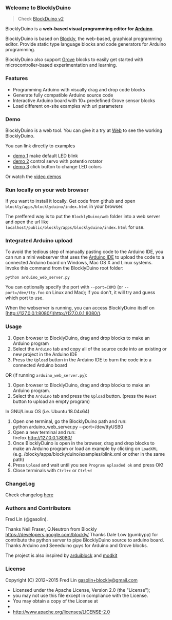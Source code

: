 ### Welcome to BlocklyDuino

> Check [BlockDuino v2](https://github.com/BlocklyDuino/BlocklyDuino-v2)

BlocklyDuino is a **web-based visual programming editor for [Arduino](http://www.arduino.cc/)**.

BlocklyDuino is based on [Blockly](https://developers.google.com/blockly/), the web-based, graphical programming editor. Provide static type language blocks and code generators for Arduino programming.

BlocklyDuino also support [Grove](http://www.seeedstudio.com/wiki/GROVE_System) blocks to easily get started with microcontroller-based experimentation and learning.

### Features

* Programming Arduino with visually drag and drop code blocks
* Generate fully compatible Arduino source code
* Interactive Arduino board with 10+ predefined Grove sensor blocks
* Load different on-site examples with url parameters

### Demo

BlocklyDuino is a web tool. You can give it a try at
[Web](http://blocklyduino.github.io/BlocklyDuino/blockly/apps/blocklyduino/) to see the working BlocklyDuino.

You can link directly to examples
* [demo 1](http://blocklyduino.github.io/BlocklyDuino/blockly/apps/blocklyduino/index.html?url=examples/blink.xml) make default LED blink
* [demo 2](http://blocklyduino.github.io/BlocklyDuino/blockly/apps/blocklyduino/index.html?url=examples/servo_potentio.xml) control servo with potentio rotator
* [demo 3](http://blocklyduino.github.io/BlocklyDuino/blockly/apps/blocklyduino/index.html?url=examples/click_color.xml) click button to change LED colors

Or watch the [video demos](http://www.youtube.com/watch?v=_swiyXcUvNY)

### Run locally on your web browser
If you want to install it locally. Get code from github and open `blockly/apps/blocklyduino/index.html` in your browser. 

The preffered way is to put the `BlocklyDuino/web` folder into a web server and open the url like `localhost/public/blockly/apps/blocklyduino/index.html` for use.

### Integrated Arduino upload
To avoid the tedious step of manually pasting code to the Arduino IDE, you can run a mini webserver that uses
the [Arduino IDE](https://www.arduino.cc/en/Main/Software) to upload the code to a connected Arduino board on Windows, Mac OS X and Linux systems.
Invoke this command from the BlocklyDuino root folder:
```
python arduino_web_server.py 
```

You can optionally specify the port with `--port=COM3` (or `--port=/dev/tty.foo` on Linux and Mac); 
if you don't, it will try and guess which port to use.

When the webserver is running, you can access BlocklyDuino itself on [http://127.0.0.1:8080/](http://127.0.0.1:8080/).

### Usage
1. Open browser to BlocklyDuino, drag and drop blocks to make an Arduino program
2. Select the `Arduino` tab and copy all of the source code into an existing or new project in the Arduino IDE
3. Press the `Upload` button in the Arduino IDE to burn the code into a connected Arduino board

OR (if running `arduino_web_server.py`):
1. Open browser to BlocklyDuino, drag and drop blocks to make an Arduino program.
2. Select the `Arduino` tab and press the `Upload` button. (press the `Reset` button to upload an empty program)

In GNU/Linux OS (i.e. Ubuntu 18.04x64) 
1. Open one terminal, go the BlocklyDuino path and run:   
python arduino_web_server.py --port=/dev/ttyUSB0   
2. Open a new terminal and run:   
firefox http://127.0.0.1:8080/ 
3. Once BlocklyDuino is open in the browser, drag and drop blocks to make an Arduino program or 
load an example by clicking on `LoadXML` (e.g. /blocky/apps/blockyduino/examples/blink.xml or other in the same path)
4. Press `Upload` and wait until you see `Program uploaded ok` and press OK!
5. Close terminals with `Ctrl+c` or `Ctrl+d`

### ChangeLog

Check changelog [here](https://github.com/BlocklyDuino/BlocklyDuino/blob/master/CHANGELOG.txt)

### Authors and Contributors
Fred Lin (@gasolin).

Thanks Neil Fraser, Q.Neutron from Blockly https://developers.google.com/blockly/
Thanks Dale Low (gumbypp) for contribute the python server to pipe BlocklyDuino source to arduino board.
Thanks Arduino and Seeeduino guys for Arduino and Grove blocks.

The project is also inspired by [arduiblock](https://github.com/taweili/ardublock) and [modkit](http://www.modk.it/)

### License

Copyright (C) 2012~2015 Fred Lin gasolin+blockly@gmail.com

 * Licensed under the Apache License, Version 2.0 (the "License");
 * you may not use this file except in compliance with the License.
 * You may obtain a copy of the License at
 *
 *   http://www.apache.org/licenses/LICENSE-2.0
